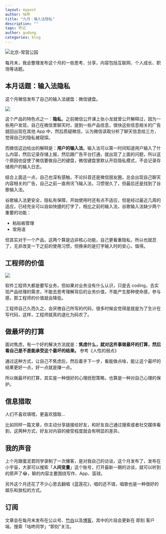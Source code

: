 ```yaml
---
layout: mypost
author: 咕咚
title: "九月：输入法隐私"
description: ""
tags: 咚记
author: gudong
categories: blog
---
```


![北京-常营公园](https://tva1.sinaimg.cn/large/006y8mN6ly1h6qtmk9ytjj31400u0agj.jpg)

每月末，我会整理发布这个月的一些思考、分享，内容包括互联网、个人成长、职场等话题。

## 本月话题：输入法隐私
这个月微信发布了自己的输入法键盘：微信键盘。

![](https://img.lovestu.com/uploads/2022/09/20220903011007.webp)

这个产品的特色点之一：**隐私**。之前微信公开课上张小龙就曾公开解释过，因为一些用户发现，自己在微信里聊天时，提到一些产品信息，很快这些信息相关的广告就回出现在其他 App 中，然后质疑微信，认为微信读取分析了聊天信息给三方，觉得自己的隐私被窥探。

而微信这边给出的解释是：**用户的输入法**。输入法可以第一时间知道用户输入了什么内容，然后记录存储上报，然后跟广告平台打通，就出现了上面的问题，所以这个原因也促使了微信要做自己的键盘，微信键盘里默认开启隐私模式，不会记录存储用户的输入日志。

结合上面这一点，自己也深有感触，不论抖音还是微信朋友圈，总会出现自己聊天内容相关的广告，自己之前一直用讯飞输入法，习惯很久了，但最后还是找到了谷歌输入法。

谷歌输入法更安全，隐私有保障，开始使用时还有点不适应，但是经过最近几周的适应，已经完全可以自如快捷的打字了，相比之前的输入法，谷歌输入法缺少两个重要的功能：

- 粘贴板管理
- 常用语

但其实对于一个产品，这两个算是边非核心功能，自己更看重隐私，所以也就忍了，无非改变一下之前的使用习惯，但换来的是打字输入时的安心，值得。


## 工程师的价值
![](https://www.sino-manager.com/wp-content/uploads/2022/08/2382c315a6ba396be193.png)

软件工程师大都是要写业务，但如果对业务没有什么认识，只是去 coding，去实现产品经理的需求，不能去思考理解背后的业务价值，不能产生那种使命感，参与感，那工程师的价值就会降低。

工程师自己久而久之，会厌倦自己所写的代码，很多时候会觉得是就是为了生计在写代码，这样，工程师就真的退化为码农了。

## 做最坏的打算

面对焦虑，有一个好的解决方法就是：**焦虑什么，就对这件事做最坏的打算，然后看自己是不是能承受这个最坏的结果。** 参考《人性的弱点》

通过这种方式，让自己不焦虑后，然后着手下一步，看能做点啥，能让这个最坏的结果更好一点，好一点就是赚一点。

所以做最坏的打算，其实是一种很好的心理抚慰策略，也算是一种对自己心理的保护。

## 信息猎取

人们不喜欢填喂，更喜欢猎取…

比如同样一篇文章，你主动分享链接给好友，和好友自己通过搜索或者社交媒体看到，这两种方式，好友对内容的接受程度就会有明显的差异。


## 我的声音
上个月跟蛋泥君同学录制了一次播客，是对我自己的访谈，这个月发布了，发布在小宇宙，大家可以搜索「**人间变量**」这个账号，打开最新一期的访谈，就可以听到的原声了😂，聊的内容主要围绕写作、App、篮球。

另外这个月还花了不少心思去翻唱《蓝莲花》，唱的还不错，唱歌也是一种很好的娱乐和放松的方式。


## 订阅
文章会在每月末发布在公众号、[竹白](https://gudong.zhubai.love/ "竹白")以及[博客](https://gudong.site "博客")，其中的片段会更新在 即刻 客户端，搜索「咕咚同学」“即刻”关注。
